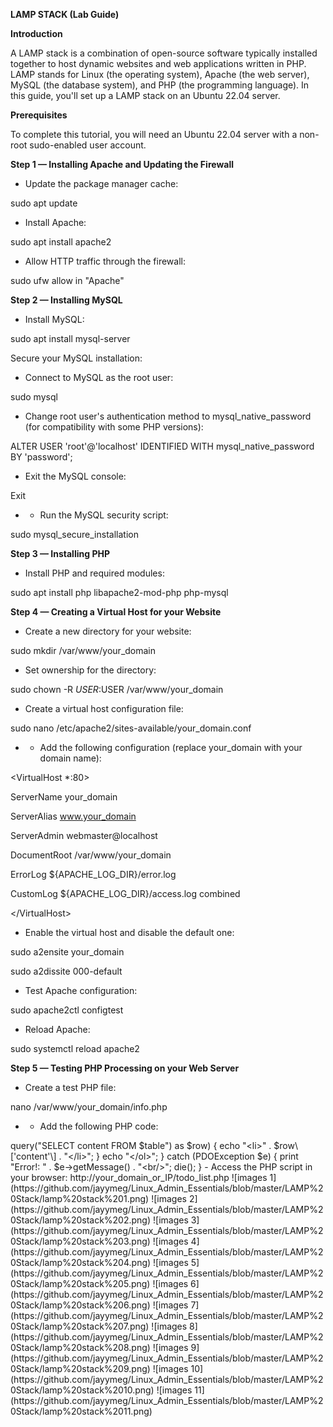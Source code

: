 **LAMP STACK (Lab Guide)**

**Introduction**

A LAMP stack is a combination of open-source software typically installed together to host dynamic websites and web applications written in PHP. LAMP stands for Linux (the operating system), Apache (the web server), MySQL (the database system), and PHP (the programming language). In this guide, you'll set up a LAMP stack on an Ubuntu 22.04 server.

**Prerequisites**

To complete this tutorial, you will need an Ubuntu 22.04 server with a non-root sudo-enabled user account.

**Step 1 — Installing Apache and Updating the Firewall**

- Update the package manager cache:

sudo apt update

- Install Apache:

sudo apt install apache2

- Allow HTTP traffic through the firewall:

sudo ufw allow in "Apache"

**Step 2 — Installing MySQL**

- Install MySQL:

sudo apt install mysql-server

Secure your MySQL installation:

- Connect to MySQL as the root user:

sudo mysql

- Change root user's authentication method to mysql_native_password (for compatibility with some PHP versions):

ALTER USER 'root'@'localhost' IDENTIFIED WITH mysql_native_password BY 'password';

- Exit the MySQL console:

Exit

- - Run the MySQL security script:

sudo mysql_secure_installation

**Step 3 — Installing PHP**

- Install PHP and required modules:

sudo apt install php libapache2-mod-php php-mysql

**Step 4 — Creating a Virtual Host for your Website**

- Create a new directory for your website:

sudo mkdir /var/www/your_domain

- Set ownership for the directory:

sudo chown -R $USER:$USER /var/www/your_domain

- Create a virtual host configuration file:

sudo nano /etc/apache2/sites-available/your_domain.conf

- - Add the following configuration (replace your_domain with your domain name):

&lt;VirtualHost \*:80&gt;

ServerName your_domain

ServerAlias www.your_domain

ServerAdmin webmaster@localhost

DocumentRoot /var/www/your_domain

ErrorLog ${APACHE_LOG_DIR}/error.log

CustomLog ${APACHE_LOG_DIR}/access.log combined

&lt;/VirtualHost&gt;

- Enable the virtual host and disable the default one:

sudo a2ensite your_domain

sudo a2dissite 000-default

- Test Apache configuration:

sudo apache2ctl configtest

- Reload Apache:

sudo systemctl reload apache2

**Step 5 — Testing PHP Processing on your Web Server**

- Create a test PHP file:

nano /var/www/your_domain/info.php

- - Add the following PHP code:

<?php

phpinfo();

- Access the PHP info page in your browser: http://server_domain_or_IP/info.php
- After confirming PHP is working, remove the info.php file:

sudo rm /var/www/your_domain/info.php

**Step 6 — Testing Database Connection from PHP (Optional)**

- Create a test database and user:
    - Access the MySQL console as root:

sudo mysql

- - Create a database and user:

CREATE DATABASE example_database;

CREATE USER 'example_user'@'%' IDENTIFIED BY 'password';

GRANT ALL ON example_database.\* TO 'example_user'@'%';

- - Exit the MySQL console:

exit

- Create a PHP script to test database connection:
    - Create a PHP file:

nano /var/www/your_domain/todo_list.php

- - Add the PHP script (replace with your user and password):

<?php

$user = "example_user";

$password = "password";

$database = "example_database";

$table = "todo_list";

try {

$db = new PDO("mysql:host=localhost;dbname=$database", $user, $password);

echo "&lt;h2&gt;TODO&lt;/h2&gt;&lt;ol&gt;";

foreach($db->query("SELECT content FROM $table") as $row) {

echo "&lt;li&gt;" . $row\['content'\] . "&lt;/li&gt;";

}

echo "&lt;/ol&gt;";

} catch (PDOException $e) {

print "Error!: " . $e->getMessage() . "&lt;br/&gt;";

die();

}

- Access the PHP script in your browser: http://your_domain_or_IP/todo_list.php

![images 1](https://github.com/jayymeg/Linux_Admin_Essentials/blob/master/LAMP%20Stack/lamp%20stack%201.png)

![images 2](https://github.com/jayymeg/Linux_Admin_Essentials/blob/master/LAMP%20Stack/lamp%20stack%202.png)

![images 3](https://github.com/jayymeg/Linux_Admin_Essentials/blob/master/LAMP%20Stack/lamp%20stack%203.png)

![images 4](https://github.com/jayymeg/Linux_Admin_Essentials/blob/master/LAMP%20Stack/lamp%20stack%204.png)

![images 5](https://github.com/jayymeg/Linux_Admin_Essentials/blob/master/LAMP%20Stack/lamp%20stack%205.png)

![images 6](https://github.com/jayymeg/Linux_Admin_Essentials/blob/master/LAMP%20Stack/lamp%20stack%206.png)

![images 7](https://github.com/jayymeg/Linux_Admin_Essentials/blob/master/LAMP%20Stack/lamp%20stack%207.png)

![images 8](https://github.com/jayymeg/Linux_Admin_Essentials/blob/master/LAMP%20Stack/lamp%20stack%208.png)

![images 9](https://github.com/jayymeg/Linux_Admin_Essentials/blob/master/LAMP%20Stack/lamp%20stack%209.png)

![images 10](https://github.com/jayymeg/Linux_Admin_Essentials/blob/master/LAMP%20Stack/lamp%20stack%2010.png)

![images 11](https://github.com/jayymeg/Linux_Admin_Essentials/blob/master/LAMP%20Stack/lamp%20stack%2011.png)

